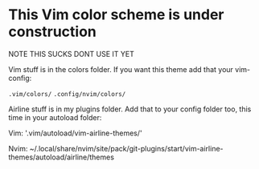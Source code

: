 # This Vim color scheme is under construction

NOTE THIS SUCKS DONT USE IT YET

Vim stuff is in the colors folder. If you want this theme add that your vim-config:

`.vim/colors/`
`.config/nvim/colors/`

Airline stuff is in my plugins folder.
Add that to your config folder too, this time in your autoload folder:

Vim:
'.vim/autoload/vim-airline-themes/'

Nvim:
~/.local/share/nvim/site/pack/git-plugins/start/vim-airline-themes/autoload/airline/themes

